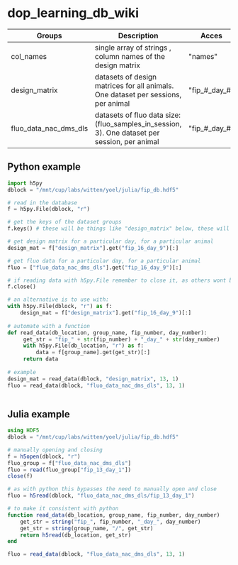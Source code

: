# dop_learning_db_wiki

| Groups | Description | Acces |
| ------ | ----------- | ----- |
| col_names |	single array of strings , column names of the design matrix |	"names" |
| design_matrix |	datasets of design matrices for all animals. One dataset per sessions, per animal |	"fip\_#\_day\_#" |
| fluo_data_nac_dms_dls | datasets of fluo data size: (fluo_samples_in_session,  3). One dataset per session, per animal |	"fip\_#\_day\_#" |

## Python example
```python
import h5py
dblock = "/mnt/cup/labs/witten/yoel/julia/fip_db.hdf5"

# read in the database
f = h5py.File(dblock, "r")

# get the keys of the dataset groups
f.keys() # these will be things like "design_matrix" below, these will the Groups in the table above

# get design matrix for a particular day, for a particular animal
design_mat = f["design_matrix"].get("fip_16_day_9")[:]

# get fluo data for a particular day, for a particular animal
fluo = ["fluo_data_nac_dms_dls"].get("fip_16_day_9")[:]

# if reading data with h5py.File remember to close it, as others wont be able to access an open database
f.close()

# an alternative is to use with:
with h5py.File(dblock, "r") as f:
    design_mat = f["design_matrix"].get("fip_16_day_9")[:]
    
# automate with a function
def read_data(db_location, group_name, fip_number, day_number):
     get_str = "fip_" + str(fip_number) + "_day_" + str(day_number)
     with h5py.File(db_location, "r") as f:
         data = f[group_name].get(get_str)[:]
     return data
     
# example
design_mat = read_data(dblock, "design_matrix", 13, 1)
fluo = read_data(dblock, "fluo_data_nac_dms_dls", 13, 1)
   
```

## Julia example

```julia
using HDF5
dblock = "/mnt/cup/labs/witten/yoel/julia/fip_db.hdf5"

# manually opening and closing
f = h5open(dblock, "r")
fluo_group = f["fluo_data_nac_dms_dls"]
fluo = read(fluo_group["fip_13_day_1"])
close(f)

# as with python this bypasses the need to manually open and close
fluo = h5read(dblock, "fluo_data_nac_dms_dls/fip_13_day_1")

# to make it consistent with python
function read_data(db_location, group_name, fip_number, day_number)
    get_str = string("fip_", fip_number, "_day_", day_number)
    get_str = string(group_name, "/", get_str)
    return h5read(db_location, get_str)
end

fluo = read_data(dblock, "fluo_data_nac_dms_dls", 13, 1)
```
